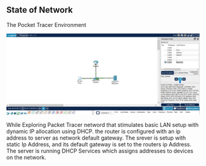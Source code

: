 ## State of Network

The Pocket Tracer Environment

![](assets/state_of_network.PNG)

While Exploring Packet Tracer netword that stimulates basic LAN setup with dynamic IP allocation using DHCP. 
the router is configured with an ip address to server as network default gateway. The srever is setup with static Ip Address, and its default gateway is set to the routers ip Address. The server is running DHCP Services which assigns addresses to devices on the network.

